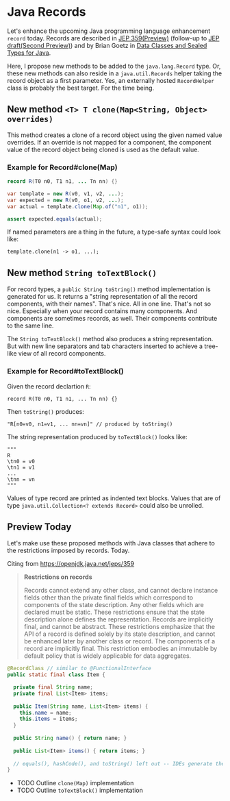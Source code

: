 # Java Records

Let's enhance the upcoming Java programming language enhancement `record` today.
Records are described in [JEP 359(Preview)](https://openjdk.java.net/jeps/359) (follow-up to [JEP draft(Second Preview)](https://openjdk.java.net/jeps/8242303)) and by Brian Goetz in [Data Classes and Sealed Types for Java](https://cr.openjdk.java.net/~briangoetz/amber/datum.html).

Here, I propose new methods to be added to the `java.lang.Record` type.
Or, these new methods can also reside in a `java.util.Records` helper taking the record object as a first parameter.
Yes, an externally hosted `RecordHelper` class is probably the best target.
For the time being.

## New method `<T> T clone(Map<String, Object> overrides)`

This method creates a clone of a record object using the given named value overrides.
If an override is not mapped for a component, the component value of the record object being cloned is used as the default value.

### Example for Record#clone(Map)
```java
record R(T0 n0, T1 n1, ... Tn nn) {}

var template = new R(v0, v1, v2, ...);
var expected = new R(v0, o1, v2, ...);
var actual = template.clone(Map.of("n1", o1));

assert expected.equals(actual);
```

If named parameters are a thing in the future, a type-safe syntax could look like:

```
template.clone(n1 -> o1, ...);
```


## New method `String toTextBlock()`

For record types, a `public String toString()` method implementation is generated for us.
It returns a "string representation of all the record components, with their names".
That's nice.
All in one line.
That's not so nice.
Especially when your record contains many components.
And components are sometimes records, as well.
Their components contribute to the same line.

The `String toTextBlock()` method also produces a string representation.
But with new line separators and tab characters inserted to achieve a tree-like view of all record components.

### Example for Record#toTextBlock()

Given the record declartion `R`:
```
record R(T0 n0, T1 n1, ... Tn nn) {}
```

Then `toString()` produces:
```
"R[n0=v0, n1=v1, ... nn=vn]" // produced by toString()
```

The string representation produced by `toTextBlock()` looks like:
```
""" 
R
\tn0 = v0
\tn1 = v1
...
\tnn = vn
"""
```

Values of type record are printed as indented text blocks.
Values that are of type `java.util.Collection<? extends Record>` could also be unrolled.

## Preview Today

Let's make use these proposed methods with Java classes that adhere to the restrictions imposed by records.
Today.

Citing from https://openjdk.java.net/jeps/359

> **Restrictions on records**
>
> Records cannot extend any other class, and cannot declare instance fields other than the private final fields which correspond to components of the state description. Any other fields which are declared must be static. These restrictions ensure that the state description alone defines the representation.
> Records are implicitly final, and cannot be abstract. These restrictions emphasize that the API of a record is defined solely by its state description, and cannot be enhanced later by another class or record.
> The components of a record are implicitly final. This restriction embodies an immutable by default policy that is widely applicable for data aggregates.

```java
@RecordClass // similar to @FunctionalInterface
public static final class Item {

  private final String name;
  private final List<Item> items;
  
  public Item(String name, List<Item> items) {
    this.name = name;
    this.items = items;
  }
  
  public String name() { return name; }
  
  public List<Item> items() { return items; }
  
  // equals(), hashCode(), and toString() left out -- IDEs generate them for you 
}
```

- TODO Outline `clone(Map)` implementation
- TODO Outline `toTextBlock()` implementation
